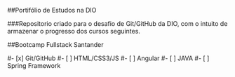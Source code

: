 ##Portifólio de Estudos na DIO

###Repositorio criado para o desafio de Git/GitHub da DIO, com o intuito de armazenar o progresso dos cursos seguintes.

##Bootcamp Fullstack Santander

#- [x] Git/GitHub
#- [ ] HTML/CSS3/JS
#- [ ] Angular
#- [ ] JAVA
#- [ ] Spring Framework
